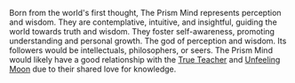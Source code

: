 Born from the world's first thought, The Prism Mind represents perception and wisdom. They are contemplative, intuitive, and insightful, guiding the world towards truth and wisdom. They foster self-awareness, promoting understanding and personal growth. The god of perception and wisdom. Its followers would be intellectuals, philosophers, or seers. The Prism Mind would likely have a good relationship with the [True Teacher](../Housed%20Gods/True%20Teacher.md) and [Unfeeling Moon](../Housed%20Gods/Unfeeling%20Moon.md) due to their shared love for knowledge.